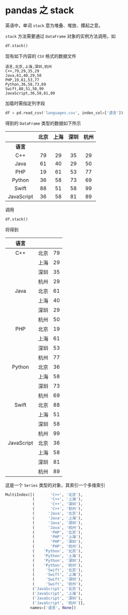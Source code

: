 # pandas 之 stack

英语中，单词 `stack` 意为堆叠、堆放、摞起之意。

`stack` 方法需要通过 `DataFrame` 对象的实例方法调用，如

```python
df.stack()
```

现有如下内容的 `CSV` 格式的数据文件

```csv
语言,北京,上海,深圳,杭州
C++,79,29,35,29
Java,61,40,29,50
PHP,19,61,53,77
Python,36,58,73,69
Swift,88,51,58,99
JavaScript,36,58,81,89
```

加载时需指定列字段

```python
df = pd.read_csv('languages.csv', index_col=['语言'])
```

得到的 `DataFrame` 类型的数据如下所示

|            | 北京 | 上海 | 深圳 | 杭州 |
| :--------: | :--: | :--: | :--: | :--: |
|  **语言**  |      |      |      |      |
|    C++     |  79  |  29  |  35  |  29  |
|    Java    |  61  |  40  |  29  |  50  |
|    PHP     |  19  |  61  |  53  |  77  |
|   Python   |  36  |  58  |  73  |  69  |
|   Swift    |  88  |  51  |  58  |  99  |
| JavaScript |  36  |  58  |  81  |  89  |

调用

```python
df.stack()
```

将得到

|    语言    |      |      |
| :--------: | :--: | :--: |
|    C++     | 北京 |  79  |
|            | 上海 |  29  |
|            | 深圳 |  35  |
|            | 杭州 |  29  |
|    Java    | 北京 |  61  |
|            | 上海 |  40  |
|            | 深圳 |  29  |
|            | 杭州 |  50  |
|    PHP     | 北京 |  19  |
|            | 上海 |  61  |
|            | 深圳 |  53  |
|            | 杭州 |  77  |
|   Python   | 北京 |  36  |
|            | 上海 |  58  |
|            | 深圳 |  73  |
|            | 杭州 |  69  |
|   Swift    | 北京 |  88  |
|            | 上海 |  51  |
|            | 深圳 |  58  |
|            | 杭州 |  99  |
| JavaScript | 北京 |  36  |
|            | 上海 |  58  |
|            | 深圳 |  81  |
|            | 杭州 |  89  |

这是一个 `Series` 类型的对象，其索引一个多维索引

```python
MultiIndex([(       'C++', '北京'),
            (       'C++', '上海'),
            (       'C++', '深圳'),
            (       'C++', '杭州'),
            (      'Java', '北京'),
            (      'Java', '上海'),
            (      'Java', '深圳'),
            (      'Java', '杭州'),
            (       'PHP', '北京'),
            (       'PHP', '上海'),
            (       'PHP', '深圳'),
            (       'PHP', '杭州'),
            (    'Python', '北京'),
            (    'Python', '上海'),
            (    'Python', '深圳'),
            (    'Python', '杭州'),
            (     'Swift', '北京'),
            (     'Swift', '上海'),
            (     'Swift', '深圳'),
            (     'Swift', '杭州'),
            ('JavaScript', '北京'),
            ('JavaScript', '上海'),
            ('JavaScript', '深圳'),
            ('JavaScript', '杭州')],
           names=['语言', None])
```

